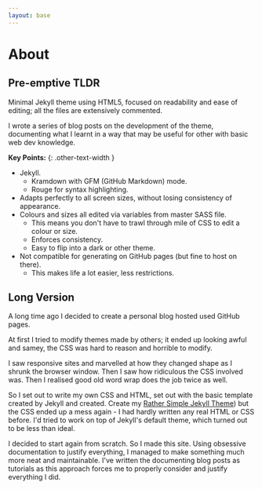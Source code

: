 ```yaml
---
layout: base
---
```


# About

## Pre-emptive TLDR

Minimal Jekyll theme using HTML5, focused on readability and ease of editing; all the files are extensively commented.

I wrote a series of blog posts on the development of the theme, documenting what I learnt in a way that may be useful for other with basic web dev knowledge.

__Key Points:__ 
{: .other-text-width }

 * Jekyll.
     - Kramdown with GFM (GitHub Markdown) mode.
     - Rouge for syntax highlighting.
 * Adapts perfectly to all screen sizes, without losing consistency of appearance.
 * Colours and sizes all edited via variables from master SASS file.
     - This means you don't have to trawl through mile of CSS to edit a colour or size.
     - Enforces consistency.
     - Easy to flip into a dark or other theme.
 * Not compatible for generating on GitHub pages (but fine to host on there).
     - This makes life a lot easier, less restrictions.


## Long Version

A long time ago I decided to create a personal blog hosted used GitHub pages.

At first I tried to modify themes made by others; it ended up looking awful and samey, the CSS was hard to reason and horrible to modify.

I saw responsive sites and marvelled at how they changed shape as I shrunk the browser window. 
Then I saw how ridiculous the CSS involved was. 
Then I realised good old word wrap does the job twice as well.

So I set out to write my own CSS and HTML, set  out with the basic template created by Jekyll and created. Create my [Rather Simple Jekyll Theme](http://t3hmun.github.io/rather-simple-jekyll-theme/)) but the CSS ended up a mess again - I had hardly written any real HTML or CSS before. I'd tried to work on top of Jekyll's default theme, which turned out to be less than ideal.

I decided to start again from scratch. So I made this site. Using obsessive documentation to justify everything, I managed to make something much more neat and maintainable. I've written the documenting blog posts as tutorials as this approach forces me to properly consider and justify everything I did.


